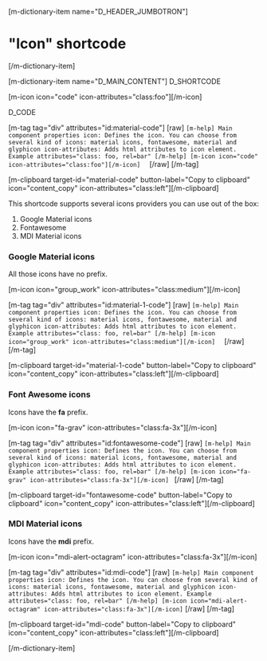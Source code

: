 [m-dictionary-item name="D_HEADER_JUMBOTRON"]
  # "Icon" shortcode
[/m-dictionary-item]

[m-dictionary-item name="D_MAIN_CONTENT"]
  D_SHORTCODE

  [m-icon icon="code" icon-attributes="class:foo"][/m-icon]  

  D_CODE

  [m-tag tag="div" attributes="id:material-code"]
    [raw]
    ```
    [m-help]
      Main component properties
      icon: Defines the icon. You can choose from several kind of icons: material icons, fontawesome, material and glyphicon
      icon-attributes: Adds html attributes to icon element. Example attributes="class: foo, rel=bar"
    [/m-help]
    [m-icon icon="code" icon-attributes="class:foo"][/m-icon]  
    ```
    [/raw]
  [/m-tag]  

  [m-clipboard target-id="material-code" button-label="Copy to clipboard" icon="content_copy" icon-attributes="class:left"][/m-clipboard]

  This shortcode supports several icons providers you can use out of the box:

  1. Google Material icons
  2. Fontawesome
  3. MDI Material icons

  ### Google Material icons
  All those icons have no prefix.

  [m-icon icon="group_work" icon-attributes="class:medium"][/m-icon]  

  [m-tag tag="div" attributes="id:material-1-code"]
    [raw]
    ```
    [m-help]
      Main component properties
      icon: Defines the icon. You can choose from several kind of icons: material icons, fontawesome, material and glyphicon
      icon-attributes: Adds html attributes to icon element. Example attributes="class: foo, rel=bar"
    [/m-help]
    [m-icon icon="group_work" icon-attributes="class:medium"][/m-icon]  
    ```
    [/raw]
  [/m-tag]  

  [m-clipboard target-id="material-1-code" button-label="Copy to clipboard" icon="content_copy" icon-attributes="class:left"][/m-clipboard]

  ### Font Awesome icons
  Icons have the **fa** prefix.

  [m-icon icon="fa-grav" icon-attributes="class:fa-3x"][/m-icon]  

  [m-tag tag="div" attributes="id:fontawesome-code"]
    [raw]
    ```
    [m-help]
      Main component properties
      icon: Defines the icon. You can choose from several kind of icons: material icons, fontawesome, material and glyphicon
      icon-attributes: Adds html attributes to icon element. Example attributes="class: foo, rel=bar"
    [/m-help]
    [m-icon icon="fa-grav" icon-attributes="class:fa-3x"][/m-icon] 
    ```
    [/raw]
  [/m-tag]  

  [m-clipboard target-id="fontawesome-code" button-label="Copy to clipboard" icon="content_copy" icon-attributes="class:left"][/m-clipboard]

  ### MDI Material icons
  Icons have the **mdi** prefix.

  [m-icon icon="mdi-alert-octagram" icon-attributes="class:fa-3x"][/m-icon]  

  [m-tag tag="div" attributes="id:mdi-code"]
    [raw]
    ```
    [m-help]
      Main component properties
      icon: Defines the icon. You can choose from several kind of icons: material icons, fontawesome, material and glyphicon
      icon-attributes: Adds html attributes to icon element. Example attributes="class: foo, rel=bar"
    [/m-help]
    [m-icon icon="mdi-alert-octagram" icon-attributes="class:fa-3x"][/m-icon]
    ```
    [/raw]
  [/m-tag]  

  [m-clipboard target-id="mdi-code" button-label="Copy to clipboard" icon="content_copy" icon-attributes="class:left"][/m-clipboard]


[/m-dictionary-item]
